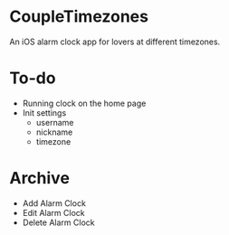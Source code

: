 # CoupleTimezones
An iOS alarm clock app for lovers at different timezones.

# To-do
- Running clock on the home page
- Init settings
  - username
  - nickname
  - timezone

# Archive
- Add Alarm Clock
- Edit Alarm Clock
- Delete Alarm Clock
